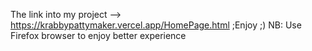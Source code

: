 The link into my project --> https://krabbypattymaker.vercel.app/HomePage.html ;Enjoy ;)
NB: Use Firefox browser to enjoy better experience

